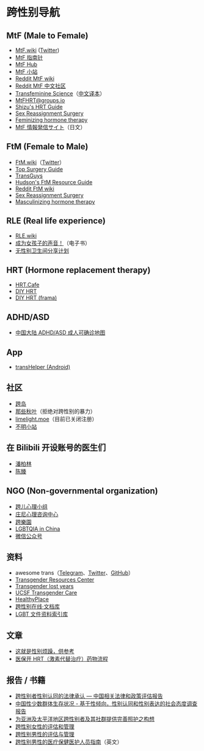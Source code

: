 # 跨性别导航

## MtF (Male to Female)

- [MtF.wiki](https://mtf.wiki) ([Twitter](https://twitter.com/MtFwiki))
- [MtF 指南针](https://mtf.party)
- [MtF Hub](https://hub.mtf.party/explore)
- [MtF 小站](https://mtf.qwq.pink)
- [Reddit MtF wiki](https://www.reddit.com/r/mtf/wiki)
- [Reddit MtF 中文社区](https://www.reddit.com/r/mtf_zh)
- [Transfeminine Science](https://transfemscience.org)（[中文译本](https://github.com/tfsci-sc/articles)）
- [MtFHRT@groups.io](https://groups.io/g/MTFHRT)
- [Shizu's HRT Guide](https://docs.hrt.guide)
- [Sex Reassignment Surgery](https://en.wikipedia.org/wiki/Sex_reassignment_surgery_%28male-to-female%29)
- [Feminizing hormone therapy](https://en.wikipedia.org/wiki/Feminizing_hormone_therapy)
- [MtF 情報発信サイト](https://joseika.com)（日文）

## FtM (Female to Male)

- [FtM.wiki](https://ftm.wiki)（[Twitter](https://twitter.com/FtMwiki)）
- [Top Surgery Guide](https://www.topsurgery.net)
- [TransGuys](https://transguys.com)
- [Hudson's FtM Resource Guide](http://www.ftmguide.org)
- [Reddit FtM wiki](https://www.reddit.com/r/ftm/wiki)
- [Sex Reassignment Surgery](https://en.wikipedia.org/wiki/Sex_reassignment_surgery_%28female-to-male%29)
- [Masculinizing hormone therapy](https://en.wikipedia.org/wiki/Masculinizing_hormone_therapy)

## RLE (Real life experience)

- [RLE.wiki](https://rle.wiki)
- [成为女孩子的声音！](https://mtf-wiki.github.io/jyosei-guide/)（电子书）
- [无性别卫生间分享计划](https://github.com/xfoxfu/KagurazakaToilet)

## HRT (Hormone replacement therapy)

- [HRT.Cafe](https://hrt.cafe)
- [DIY HRT](https://diyhrt.wiki)
- [DIY HRT (frama)](https://diyhrt.frama.io)

## ADHD/ASD

- [中国大陆 ADHD/ASD 成人可确诊地图](https://qingshanasd.cn/medical-map/)

## App

- [transHelper (Android)](https://github.com/MsZhu-trans/transHelper-release)

## 社区

- [跨岛](https://chat.transland.lgbt)
- [那些秋叶](https://one-among.us)（拒绝对跨性别的暴力）
- [limelight.moe](https://limelight.moe)（目前已关闭注册）
- [不明小站](https://trnt.lgbt)

## 在 Bilibili 开设账号的医生们

- [潘柏林](https://space.bilibili.com/2085711307)
- [陈臻](https://space.bilibili.com/674195647)

## NGO (Non-governmental organization)

- [跨儿心理小组](https://kuaerxinli.org)
- [庄尼心理咨询中心](http://www.johnnycenter.com)
- [跨樂園](https://www.transnation.asia)
- [LGBTQIA in China](https://github.com/LGBT-CN/LGBTQIA-In-China)
- [微信公众号](media-weixin.md)

## 资料

- awesome trans（[Telegram](https://t.me/awesometrans_zh)、[Twitter](https://twitter.com/awesometrans_zh)、[GitHub](https://github.com/awesometrans/awesometrans_zh)）
- [Transgender Resources Center](https://tgr.org.hk)
- [Transgender lost years](https://github.com/KristallWang/Transgender-lost-years)
- [UCSF Transgender Care](https://transcare.ucsf.edu)
- [HealthyPlace](https://www.healthyplace.com)
- [跨性别在线·文档库](https://docs.transonline.org.cn)
- [LGBT 文件资料索引库](https://cnlgbtdata.com)

## 文章

- [这就是性别烦躁，供参考](https://genderdysphoria.fyi/zh/)
- [医保开 HRT（激素代替治疗）药物流程](https://zhuanlan.zhihu.com/p/387187000)

## 报告 / 书籍

- [跨性别者性别认同的法律承认 — 中国相关法律和政策评估报告](https://www.cn.undp.org/content/china/zh/home/library/democratic_governance/legal-gender-recognition-in-china--a-legal-and-policy-review-.html)
- [中国性少数群体生存状况 - 基于性倾向，性别认同和性别表达的社会态度调查报告](https://www.cn.undp.org/content/china/zh/home/library/democratic_governance/being-lgbt-in-china/)
- [为亚洲及太平洋地区跨性别者及其社群提供完善照护之构想](https://www.cn.undp.org/content/china/zh/home/library/democratic_governance/blueprint-for-the-provision-of-comprehensive-care-for-trans-peop.html)
- [跨性别女性的评估和管理](https://www.uptodate.com/contents/zh-Hans/transgender-women-evaluation-and-management)
- [跨性别男性的评估与管理](https://www.uptodate.com/contents/zh-Hans/transgender-men-evaluation-and-management)
- [跨性别男性的医疗保健医护人员指南](https://www.nickgorton.org/2021/01/17/medical-therapy-and-health-maintenance-for-transgender-men/)（英文）
